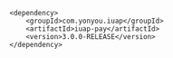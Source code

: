 	<dependency>
    	<groupId>com.yonyou.iuap</groupId>
    	<artifactId>iuap-pay</artifactId>
    	<version>3.0.0-RELEASE</version>
	</dependency>
